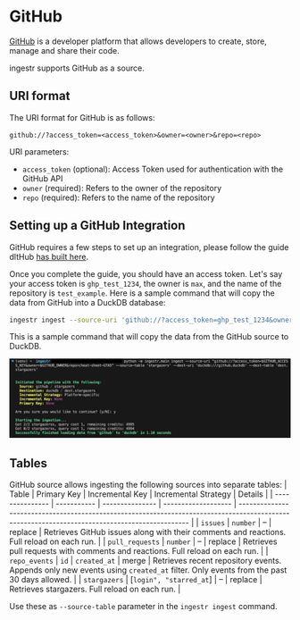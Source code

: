 # GitHub

[GitHub](https://github.com/) is a developer platform that allows developers to create, store, manage and share their code.

ingestr supports GitHub as a source.

## URI format

The URI format for GitHub is as follows:

```plaintext
github://?access_token=<access_token>&owner=<owner>&repo=<repo>
```

URI parameters:

- `access_token` (optional): Access Token used for authentication with the GitHub API
- `owner` (required): Refers to the owner of the repository
- `repo` (required): Refers to the name of the repository


## Setting up a GitHub Integration

GitHub requires a few steps to set up an integration, please follow the guide dltHub [has built here](https://dlthub.com/docs/dlt-ecosystem/verified-sources/github#setup-guide).

Once you complete the guide, you should have an access token. Let's say your access token is `ghp_test_1234`, the owner is `max`, and the name of the repository is `test_example`. Here is a sample command that will copy the data from GitHub into a DuckDB database:

```sh
ingestr ingest --source-uri 'github://?access_token=ghp_test_1234&owner=max&repo=test_example' --source-table 'issues' --dest-uri duckdb:///github.duckdb --dest-table 'dest.issues'
```

This is a sample command that will copy the data from the GitHub source to DuckDB.

<img alt="github_img" src="../media/github.png" />

## Tables

GitHub source allows ingesting the following sources into separate tables:
| Table           | Primary Key | Incremental Key | Incremental Strategy | Details                                                                                                                                        |
| --------------- | ----------- | --------------- | ------------------- | ---------------------------------------------------------------------------------------------------------------------------------------------- |
| `issues`        | `number` | –                | replace               | Retrieves GitHub issues along with their comments and reactions. Full reload on each run.                                        |
| `pull_requests` | `number` | –                | replace               | Retrieves pull requests with comments and reactions. Full reload on each run.                                                    |
| `repo_events`   | `id` | `created_at`     | merge  | Retrieves recent repository events. Appends only new events using `created_at` filter. Only events from the past 30 days allowed. |
| `stargazers`    | [`login", "starred_at`] | –                | replace               | Retrieves stargazers. Full reload on each run.                                  |


Use these as `--source-table` parameter in the `ingestr ingest` command.
 